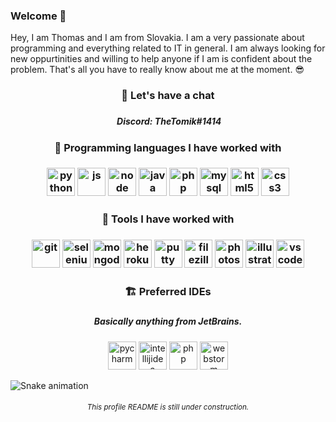 ### Welcome 👋

Hey, I am Thomas and I am from Slovakia. I am a very passionate about programming and everything related to IT in general. I am always looking for new oppurtinities and willing to help anyone if I am is confident about the problem. That's all you have to really know about me at the moment. 😎

<h3 align="center"> 💬 Let's have a chat <h3>
<h5 align="center">&nbsp;Discord: TheTomik#1414</h5>

<h3 align="center"> 🚀 Programming languages I have worked with <h3>
<p align="center">
<img src="https://cdn.jsdelivr.net/gh/devicons/devicon/icons/python/python-original.svg" alt="python" width="45" height="45"/>
<img src="https://cdn.jsdelivr.net/gh/devicons/devicon/icons/javascript/javascript-original.svg" alt="js" width="45" height="45"/>
<img src="https://cdn.jsdelivr.net/gh/devicons/devicon/icons/nodejs/nodejs-original.svg" alt="node" width="45" height="45"/>
<img src="https://cdn.jsdelivr.net/gh/devicons/devicon/icons/java/java-original.svg" alt="java" width="45" height="45"/>
<img src="https://cdn.jsdelivr.net/gh/devicons/devicon/icons/php/php-original.svg" alt="php" width="45" height="45"/>
<img src="https://cdn.jsdelivr.net/gh/devicons/devicon/icons/mysql/mysql-original.svg" alt="mysql" width="45" height="45"/>
<img src="https://cdn.jsdelivr.net/gh/devicons/devicon/icons/html5/html5-original.svg" alt="html5" width="45" height="45"/>
<img src="https://cdn.jsdelivr.net/gh/devicons/devicon/icons/css3/css3-original.svg" alt="css3" width="45" height="45"/>

<h3 align="center"> 🧰 Tools I have worked with <h3>
<p align="center">
<img src="https://cdn.jsdelivr.net/gh/devicons/devicon/icons/git/git-original.svg" alt="git" width="45" height="45"/>
<img src="https://cdn.jsdelivr.net/gh/devicons/devicon/icons/selenium/selenium-original.svg" alt="selenium" width="45" height="45"/>
<img src="https://cdn.jsdelivr.net/gh/devicons/devicon/icons/mongodb/mongodb-original.svg" alt="mongodb" width="45" height="45"/>
<img src="https://cdn.jsdelivr.net/gh/devicons/devicon/icons/heroku/heroku-original.svg" alt="heroku" width="45" height="45"/>
<img src="https://cdn.jsdelivr.net/gh/devicons/devicon/icons/putty/putty-original.svg" alt="putty" width="45" height="45"/>
<img src="https://cdn.jsdelivr.net/gh/devicons/devicon/icons/filezilla/filezilla-plain.svg" alt="filezilla" width="45" height="45"/>
<img src="https://cdn.jsdelivr.net/gh/devicons/devicon/icons/photoshop/photoshop-plain.svg" alt="photoshop" width="45" height="45"/>
<img src="https://cdn.jsdelivr.net/gh/devicons/devicon/icons/illustrator/illustrator-plain.svg" alt="illustrator" width="45" height="45"/>
<img src="https://cdn.jsdelivr.net/gh/devicons/devicon/icons/vscode/vscode-original.svg" alt="vscode" width="45" height="45"/>
 
<h3 align="center"> 🏗️ Preferred IDEs <h3>
<h5 align="center">Basically anything from JetBrains.</h5>
<p align="center">
<img src="https://cdn.jsdelivr.net/gh/devicons/devicon/icons/pycharm/pycharm-original.svg" alt="pycharm" width="45" height="45"/>
<img src="https://cdn.jsdelivr.net/gh/devicons/devicon/icons/intellij/intellij-original.svg" alt="intellijidea" width="45" height="45"/>
<img src="https://cdn.jsdelivr.net/gh/devicons/devicon/icons/phpstorm/phpstorm-original.svg" alt="php" width="45" height="45"/>
<img src="https://cdn.jsdelivr.net/gh/devicons/devicon/icons/webstorm/webstorm-original.svg" alt="webstorm" width="45" height="45"/>


![Snake animation](https://github.com/thepiyushmalhotra/thepiyushmalhotra/blob/output/github-contribution-grid-snake.svg)

<h6 align="center"><sup>This profile README is still under construction.</sup><h6>
